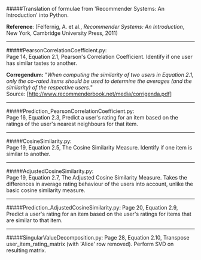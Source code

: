 #####Translation of formulae from 'Recommender Systems: An Introduction' into Python.

**Reference**: (Felfernig, A. et al., _Recommender Systems: An Introduction_, New York, Cambridge University Press, 2011)

---



#####PearsonCorrelationCoefficient.py:   
Page 14, Equation 2.1, Pearson's Correlation Coefficient. Identify if one user has similar tastes to another.

**Corregendum:** 
"_When computing the similarity of two users in Equation 2.1, 
only the co-rated items should be used to determine the averages (and the similarity) of the respective users._"  
Source: [http://www.recommenderbook.net/media/corrigenda.pdf]  

---


#####Prediction_PearsonCorrelationCoefficient.py:  
Page 16, Equation 2.3, Predict a user's rating for an item based on the ratings of the user's nearest neighbours for that item.

---

#####CosineSimilarity.py:  
Page 19, Equation 2.5, The Cosine Similarity Measure. Identify if one item is similar to another.


---

#####AdjustedCosineSimilarity.py:  
Page 19, Equation 2.7, The Adjusted Cosine Similarity Measure. Takes the differences in average rating behaviour of the users into account, unlike the basic cosine similarity measure.


---

#####Prediction_AdjustedCosineSimilarity.py:
Page 20, Equation 2.9, Predict a user's rating for an item based on the user's ratings for items that are similar to that item.

---

#####SingularValueDecomposition.py:
Page 28, Equation 2.10,  Transpose user_item_rating_matrix (with 'Alice' row removed). Perform SVD on resulting matrix.



